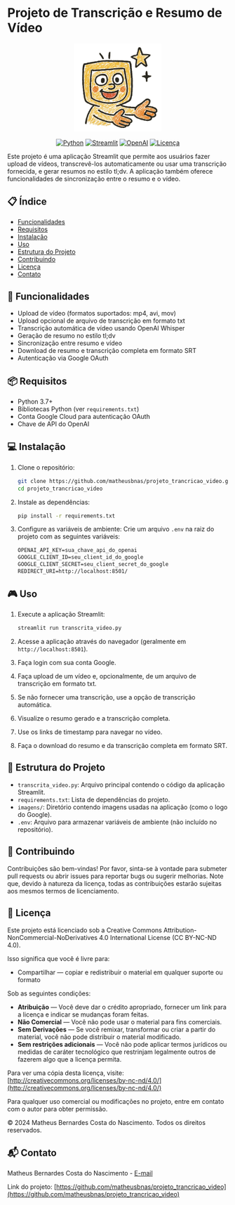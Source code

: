 # Projeto de Transcrição e Resumo de Vídeo

<div align="center">
  <img src="images/logo.png" alt="Logo do Projeto" width="200">

  [![Python](https://img.shields.io/badge/Python-3.7%2B-blue.svg)](https://www.python.org/)
  [![Streamlit](https://img.shields.io/badge/Streamlit-1.x-red.svg)](https://streamlit.io/)
  [![OpenAI](https://img.shields.io/badge/OpenAI-Whisper-green.svg)](https://openai.com/)
  [![Licença](https://img.shields.io/badge/Licença-CC%20BY--NC--ND%204.0-lightgrey.svg)](http://creativecommons.org/licenses/by-nc-nd/4.0/)
</div>

Este projeto é uma aplicação Streamlit que permite aos usuários fazer upload de vídeos, transcrevê-los automaticamente ou usar uma transcrição fornecida, e gerar resumos no estilo tl;dv. A aplicação também oferece funcionalidades de sincronização entre o resumo e o vídeo.

## 📋 Índice

- [Funcionalidades](#-funcionalidades)
- [Requisitos](#-requisitos)
- [Instalação](#-instalação)
- [Uso](#-uso)
- [Estrutura do Projeto](#-estrutura-do-projeto)
- [Contribuindo](#-contribuindo)
- [Licença](#-licença)
- [Contato](#-contato)

## 🚀 Funcionalidades

- Upload de vídeo (formatos suportados: mp4, avi, mov)
- Upload opcional de arquivo de transcrição em formato txt
- Transcrição automática de vídeo usando OpenAI Whisper
- Geração de resumo no estilo tl;dv
- Sincronização entre resumo e vídeo
- Download de resumo e transcrição completa em formato SRT
- Autenticação via Google OAuth

## 📦 Requisitos

- Python 3.7+
- Bibliotecas Python (ver `requirements.txt`)
- Conta Google Cloud para autenticação OAuth
- Chave de API do OpenAI

## 💻 Instalação

1. Clone o repositório:
   ```bash
   git clone https://github.com/matheusbnas/projeto_trancricao_video.git
   cd projeto_trancricao_video
   ```

2. Instale as dependências:
   ```bash
   pip install -r requirements.txt
   ```

3. Configure as variáveis de ambiente:
   Crie um arquivo `.env` na raiz do projeto com as seguintes variáveis:
   ```env
   OPENAI_API_KEY=sua_chave_api_do_openai
   GOOGLE_CLIENT_ID=seu_client_id_do_google
   GOOGLE_CLIENT_SECRET=seu_client_secret_do_google
   REDIRECT_URI=http://localhost:8501/
   ```

## 🎮 Uso

1. Execute a aplicação Streamlit:
   ```bash
   streamlit run transcrita_video.py
   ```

2. Acesse a aplicação através do navegador (geralmente em `http://localhost:8501`).
3. Faça login com sua conta Google.
4. Faça upload de um vídeo e, opcionalmente, de um arquivo de transcrição em formato txt.
5. Se não fornecer uma transcrição, use a opção de transcrição automática.
6. Visualize o resumo gerado e a transcrição completa.
7. Use os links de timestamp para navegar no vídeo.
8. Faça o download do resumo e da transcrição completa em formato SRT.

## 📁 Estrutura do Projeto

- `transcrita_video.py`: Arquivo principal contendo o código da aplicação Streamlit.
- `requirements.txt`: Lista de dependências do projeto.
- `imagens/`: Diretório contendo imagens usadas na aplicação (como o logo do Google).
- `.env`: Arquivo para armazenar variáveis de ambiente (não incluído no repositório).

## 🤝 Contribuindo

Contribuições são bem-vindas! Por favor, sinta-se à vontade para submeter pull requests ou abrir issues para reportar bugs ou sugerir melhorias. Note que, devido à natureza da licença, todas as contribuições estarão sujeitas aos mesmos termos de licenciamento.

## 📝 Licença

Este projeto está licenciado sob a Creative Commons Attribution-NonCommercial-NoDerivatives 4.0 International License (CC BY-NC-ND 4.0).

Isso significa que você é livre para:
- Compartilhar — copiar e redistribuir o material em qualquer suporte ou formato

Sob as seguintes condições:
- **Atribuição** — Você deve dar o crédito apropriado, fornecer um link para a licença e indicar se mudanças foram feitas.
- **Não Comercial** — Você não pode usar o material para fins comerciais.
- **Sem Derivações** — Se você remixar, transformar ou criar a partir do material, você não pode distribuir o material modificado.
- **Sem restrições adicionais** — Você não pode aplicar termos jurídicos ou medidas de caráter tecnológico que restrinjam legalmente outros de fazerem algo que a licença permita.

Para ver uma cópia desta licença, visite:
[http://creativecommons.org/licenses/by-nc-nd/4.0/](http://creativecommons.org/licenses/by-nc-nd/4.0/)

Para qualquer uso comercial ou modificações no projeto, entre em contato com o autor para obter permissão.

© 2024 Matheus Bernardes Costa do Nascimento. Todos os direitos reservados.

## 📬 Contato

Matheus Bernardes Costa do Nascimento - [E-mail](mailto:matheusbnas@gmail.com)

Link do projeto: [https://github.com/matheusbnas/projeto_trancricao_video](https://github.com/matheusbnas/projeto_trancricao_video)
